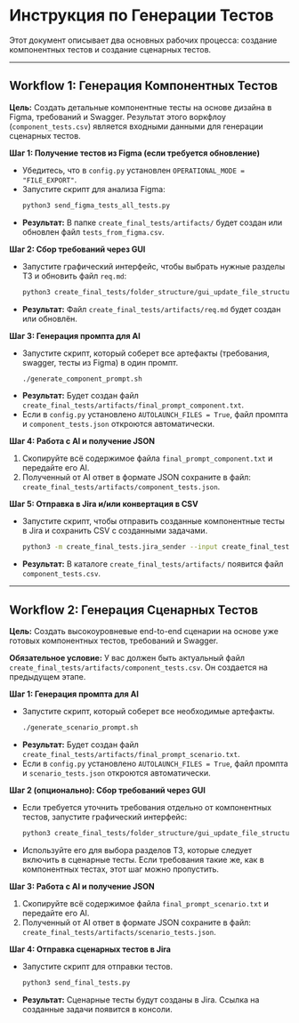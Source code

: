 # Инструкция по Генерации Тестов

Этот документ описывает два основных рабочих процесса: создание компонентных тестов и создание сценарных тестов.

---

## Workflow 1: Генерация Компонентных Тестов

**Цель:** Создать детальные компонентные тесты на основе дизайна в Figma, требований и Swagger. Результат этого
воркфлоу (`component_tests.csv`) является входными данными для генерации сценарных тестов.

**Шаг 1: Получение тестов из Figma (если требуется обновление)**

* Убедитесь, что в `config.py` установлен `OPERATIONAL_MODE = "FILE_EXPORT"`.
* Запустите скрипт для анализа Figma:
  ```bash
  python3 send_figma_tests_all_tests.py
  ```
* **Результат:** В папке `create_final_tests/artifacts/` будет создан или обновлен файл `tests_from_figma.csv`.

**Шаг 2: Сбор требований через GUI**

* Запустите графический интерфейс, чтобы выбрать нужные разделы ТЗ и обновить файл `req.md`:
  ```bash
  python3 create_final_tests/folder_structure/gui_update_file_structure.py
  ```
* **Результат:** Файл `create_final_tests/artifacts/req.md` будет создан или обновлён.

**Шаг 3: Генерация промпта для AI**

* Запустите скрипт, который соберет все артефакты (требования, swagger, тесты из Figma) в один промпт.
  ```bash
  ./generate_component_prompt.sh
  ```
* **Результат:** Будет создан файл `create_final_tests/artifacts/final_prompt_component.txt`.
* Если в `config.py` установлено `AUTOLAUNCH_FILES = True`, файл промпта и `component_tests.json` откроются
  автоматически.

**Шаг 4: Работа с AI и получение JSON**

1. Скопируйте всё содержимое файла `final_prompt_component.txt` и передайте его AI.
2. Полученный от AI ответ в формате JSON сохраните в файл: `create_final_tests/artifacts/component_tests.json`.

**Шаг 5: Отправка в Jira и/или конвертация в CSV**

* Запустите скрипт, чтобы отправить созданные компонентные тесты в Jira и сохранить CSV с созданными задачами.
  ```bash
  python3 -m create_final_tests.jira_sender --input create_final_tests/artifacts/component_tests.json --download-csv
  ```
* **Результат:** В каталоге `create_final_tests/artifacts/` появится файл `component_tests.csv`.

---

## Workflow 2: Генерация Сценарных Тестов

**Цель:** Создать высокоуровневые end-to-end сценарии на основе уже готовых компонентных тестов, требований и Swagger.

**Обязательное условие:** У вас должен быть актуальный файл `create_final_tests/artifacts/component_tests.csv`. Он
создается на предыдущем этапе.

**Шаг 1: Генерация промпта для AI**

* Запустите скрипт, который соберет все необходимые артефакты.
  ```bash
  ./generate_scenario_prompt.sh
  ```
* **Результат:** Будет создан файл `create_final_tests/artifacts/final_prompt_scenario.txt`.
* Если в `config.py` установлено `AUTOLAUNCH_FILES = True`, файл промпта и `scenario_tests.json` откроются
  автоматически.

**Шаг 2 (опционально): Сбор требований через GUI**

* Если требуется уточнить требования отдельно от компонентных тестов,
  запустите графический интерфейс:
  ```bash
  python3 create_final_tests/folder_structure/gui_update_file_structure.py
  ```
* Используйте его для выбора разделов ТЗ, которые следует включить в сценарные тесты.
  Если требования такие же, как в компонентных тестах, этот шаг можно пропустить.

**Шаг 3: Работа с AI и получение JSON**

1. Скопируйте всё содержимое файла `final_prompt_scenario.txt` и передайте его AI.
2. Полученный от AI ответ в формате JSON сохраните в файл: `create_final_tests/artifacts/scenario_tests.json`.

**Шаг 4: Отправка сценарных тестов в Jira**

* Запустите скрипт для отправки тестов.
  ```bash
  python3 send_final_tests.py
  ```
* **Результат:** Сценарные тесты будут созданы в Jira. Ссылка на созданные задачи появится в консоли.
